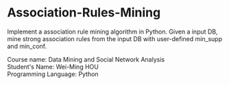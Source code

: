 # Association-Rules-Mining
Implement a association rule mining algorithm in Python.
Given a input DB, mine strong association rules from the input DB with user-defined min_supp and min_conf.

Course name: Data Mining and Social Network Analysis    
Student's Name: Wei-Ming HOU    
Programming Language: Python    


